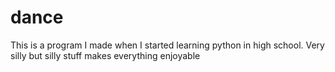 # dance


This is a program I made when I started learning python in high school. Very silly but silly stuff makes everything enjoyable